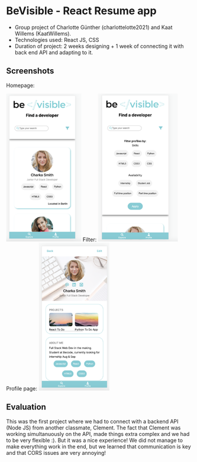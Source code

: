 # BeVisible - React Resume app 

- Group project of Charlotte Günther (charlottelotte2021) and Kaat Willems (KaatWillems). 
- Technologies used: React JS, CSS 
- Duration of project: 2 weeks designing + 1 week of connecting it with back end API and adapting to it.

## Screenshots
Homepage:

<img src="https://github.com/KaatWillems/bevisible/blob/master/screenshot-home.png" height="400"> 
Filter:

<img src="https://github.com/KaatWillems/bevisible/blob/master/Screenshot-filter.png" height="400"> 
Profile page:
<img src="https://github.com/KaatWillems/bevisible/blob/master/screenshot-profile..png" height="400"> 

## Evaluation

This was the first project where we had to connect with a backend API (Node JS) from another classmate, Clement. The fact that Clement was working simultanuously on the API, made things extra complex and we had to be very flexible :). But it was a nice experience! We did not manage to make everything work in the end, but we learned that communication is key and that CORS issues are very annoying! 
